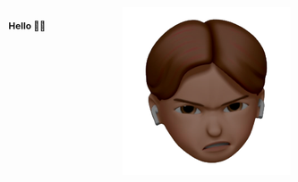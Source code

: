 <img src="icon.png" min-width="300px" max-width="300px" width="300px" align="right" alt="me">

### Hello 🧙‍♂️
